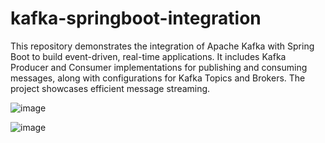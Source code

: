 # kafka-springboot-integration
This repository demonstrates the integration of Apache Kafka with Spring Boot to build event-driven, real-time applications. It includes Kafka Producer and Consumer implementations for publishing and consuming messages, along with configurations for Kafka Topics and Brokers. The project showcases efficient message streaming.

![image](https://github.com/user-attachments/assets/9c23eb5a-5604-439c-9329-6ba638066e53)


![image](https://github.com/user-attachments/assets/198d9675-8bd4-4d7d-8dfc-98cb87b22667)
